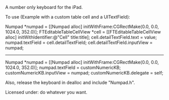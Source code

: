 A number only keyboard for the iPad.

To use (Example with a custom table cell and a UITextField):

Numpad *numpad = [[Numpad alloc] initWithFrame:CGRectMake(0.0, 0.0, 1024.0, 352.0)];
FTEditableTableCellView *cell = [[FTEditableTableCellView alloc] initWithIdentifier:@"Cell" title:title];
cell.detailTextField.text = value;
numpad.textField = cell.detailTextField;
cell.detailTextField.inputView = numpad;

-------

Numpad *numpad = [[Numpad alloc] initWithFrame:CGRectMake(0.0, 0.0, 1024.0, 352.0)];
numpad.textField = customNumericKB;
customNumericKB.inputView = numpad;
customNumericKB.delegate = self;


Also, release the keyboard in dealloc and include "Numpad.h".


Licensed under: do whatever you want.